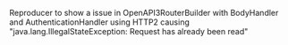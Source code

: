 Reproducer to show a issue in OpenAPI3RouterBuilder with BodyHandler and AuthenticationHandler using HTTP2 causing "java.lang.IllegalStateException: Request has already been read"
